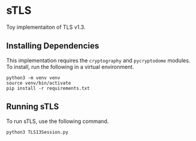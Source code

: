 # sTLS
Toy implementaiton of TLS v1.3.

## Installing Dependencies
This implementation requires the `cryptography` and `pycryptodome` modules. To install, run the following in a virtual environment.

```
python3 -m venv venv
source venv/bin/activate
pip install -r requirements.txt
```

## Running sTLS
To run sTLS, use the following command.

```
python3 TLS13Session.py
```
